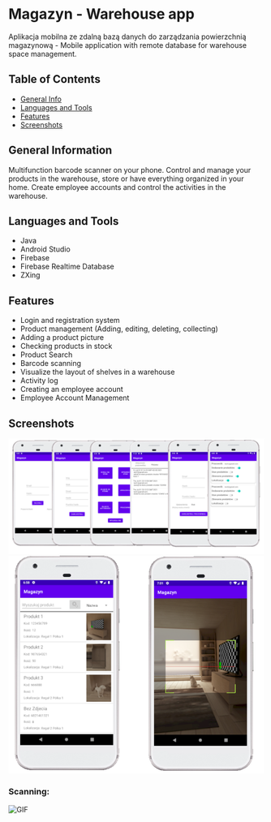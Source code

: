 # Magazyn - Warehouse app
Aplikacja mobilna ze zdalną bazą danych do zarządzania powierzchnią magazynową - Mobile application with remote database for warehouse space management.

## Table of Contents
* [General Info](#general-information)
* [Languages and Tools](#languages-and-tools)
* [Features](#features)
* [Screenshots](#screenshots)

## General Information
Multifunction barcode scanner on your phone. Control and manage your products in the warehouse, store or have everything organized in your home. Create employee accounts and control the activities in the warehouse.

## Languages and Tools
* Java
* Android Studio
* Firebase
* Firebase Realtime Database
* ZXing

## Features
* Login and registration system 
* Product management (Adding, editing, deleting, collecting) 
* Adding a product picture
* Checking products in stock 
* Product Search
* Barcode scanning 
* Visualize the layout of shelves in a warehouse
* Activity log 
* Creating an employee account
* Employee Account Management

## Screenshots
![SS1](./img/appscreens.png)
![SS2](./img/scrensss.png)

### Scanning:
![GIF](./img/scanninggif.gif)


